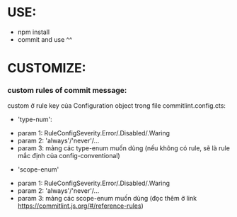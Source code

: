 # USE:
- npm install
- commit and use ^^

# CUSTOMIZE: 
### custom rules of commit message:
custom ở rule key của Configuration object trong file commitlint.config.cts:
* 'type-num':
+ param 1: RuleConfigSeverity.Error/.Disabled/.Waring
+ param 2: 'always'/'never'/...
+ param 3: mảng các type-enum muốn dùng
(nếu không có rule, sẽ là rule mắc định của config-conventional)
* 'scope-enum'
+ param 1: RuleConfigSeverity.Error/.Disabled/.Waring
+ param 2: 'always'/'never'/...
+ param 3: mảng các scope-enum muốn dùng
(đọc thêm ở link https://commitlint.js.org/#/reference-rules)
